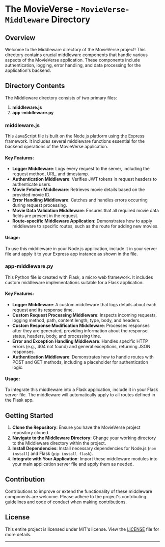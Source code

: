 # The MovieVerse - `MovieVerse-Middleware` Directory

## Overview

Welcome to the Middleware directory of the MovieVerse project! This directory contains crucial middleware components that handle various aspects of the MovieVerse application. These components include authentication, logging, error handling, and data processing for the application's backend.

## Directory Contents

The Middleware directory consists of two primary files:

1. **middleware.js**
2. **app-middleware.py**

### middleware.js

This JavaScript file is built on the Node.js platform using the Express framework. It includes several middleware functions essential for the backend operations of the MovieVerse application.

#### Key Features:

- **Logger Middleware**: Logs every request to the server, including the request method, URL, and timestamp.
- **Authentication Middleware**: Verifies JWT tokens in request headers to authenticate users.
- **Movie Fetcher Middleware**: Retrieves movie details based on the provided movie ID.
- **Error Handling Middleware**: Catches and handles errors occurring during request processing.
- **Movie Data Validation Middleware**: Ensures that all required movie data fields are present in the request.
- **Route-specific Middleware Application**: Demonstrates how to apply middleware to specific routes, such as the route for adding new movies.

#### Usage:

To use this middleware in your Node.js application, include it in your server file and apply it to your Express app instance as shown in the file.

### app-middleware.py

This Python file is created with Flask, a micro web framework. It includes custom middleware implementations suitable for a Flask application.

#### Key Features:

- **Logger Middleware**: A custom middleware that logs details about each request and its response time.
- **Custom Request Processing Middleware**: Inspects incoming requests, logging method, path, content length, type, body, and headers.
- **Custom Response Modification Middleware**: Processes responses after they are generated, providing information about the response status, headers, body, and processing time.
- **Error and Exception Handling Middleware**: Handles specific HTTP errors (e.g., 404 not found) and general exceptions, returning JSON responses.
- **Authentication Middleware**: Demonstrates how to handle routes with POST and GET methods, including a placeholder for authentication logic.

#### Usage:

To integrate this middleware into a Flask application, include it in your Flask server file. The middleware will automatically apply to all routes defined in the Flask app.

## Getting Started

1. **Clone the Repository**: Ensure you have the MovieVerse project repository cloned.
2. **Navigate to the Middleware Directory**: Change your working directory to the Middleware directory within the project.
3. **Install Dependencies**: Install necessary dependencies for Node.js (`npm install`) and Flask (`pip install flask`).
4. **Integrate with Your Application**: Import these middleware modules into your main application server file and apply them as needed.

## Contribution

Contributions to improve or extend the functionality of these middleware components are welcome. Please adhere to the project's contributing guidelines and code of conduct when making contributions.

## License

This entire project is licensed under MIT's license. View the [LICENSE](../LICENSE) file for more details.

---
